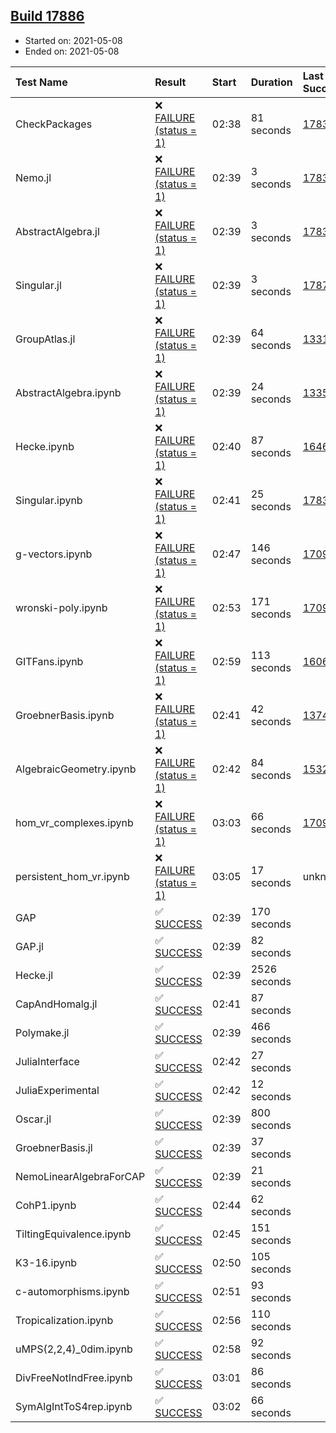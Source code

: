 ## [Build 17886](https://oscarci.mathematik.uni-kl.de/job/oscar/17886/)

* Started on: 2021-05-08
* Ended on: 2021-05-08

| Test Name    | Result | Start | Duration | Last Success | First Failure |
|:-------------|:-------|:------|:---------|:-------------|:--------------|
| CheckPackages | ❌ [FAILURE (status = 1)](https://oscarci.mathematik.uni-kl.de/job/oscar/17886/artifact/logs/build-17886/CheckPackages.log) | 02:38 | 81 seconds | [17832](https://oscarci.mathematik.uni-kl.de/job/oscar/17832/) | [17833](https://oscarci.mathematik.uni-kl.de/job/oscar/17833/) |
| Nemo.jl | ❌ [FAILURE (status = 1)](https://oscarci.mathematik.uni-kl.de/job/oscar/17886/artifact/logs/build-17886/Nemo.jl.log) | 02:39 | 3 seconds | [17835](https://oscarci.mathematik.uni-kl.de/job/oscar/17835/) | [17836](https://oscarci.mathematik.uni-kl.de/job/oscar/17836/) |
| AbstractAlgebra.jl | ❌ [FAILURE (status = 1)](https://oscarci.mathematik.uni-kl.de/job/oscar/17886/artifact/logs/build-17886/AbstractAlgebra.jl.log) | 02:39 | 3 seconds | [17831](https://oscarci.mathematik.uni-kl.de/job/oscar/17831/) | [17832](https://oscarci.mathematik.uni-kl.de/job/oscar/17832/) |
| Singular.jl | ❌ [FAILURE (status = 1)](https://oscarci.mathematik.uni-kl.de/job/oscar/17886/artifact/logs/build-17886/Singular.jl.log) | 02:39 | 3 seconds | [17871](https://oscarci.mathematik.uni-kl.de/job/oscar/17871/) | [17872](https://oscarci.mathematik.uni-kl.de/job/oscar/17872/) |
| GroupAtlas.jl | ❌ [FAILURE (status = 1)](https://oscarci.mathematik.uni-kl.de/job/oscar/17886/artifact/logs/build-17886/GroupAtlas.jl.log) | 02:39 | 64 seconds | [13311](https://oscarci.mathematik.uni-kl.de/job/oscar/13311/) | [13312](https://oscarci.mathematik.uni-kl.de/job/oscar/13312/) |
| AbstractAlgebra.ipynb | ❌ [FAILURE (status = 1)](https://oscarci.mathematik.uni-kl.de/job/oscar/17886/artifact/logs/build-17886/AbstractAlgebra.ipynb.log) | 02:39 | 24 seconds | [13355](https://oscarci.mathematik.uni-kl.de/job/oscar/13355/) | [13356](https://oscarci.mathematik.uni-kl.de/job/oscar/13356/) |
| Hecke.ipynb | ❌ [FAILURE (status = 1)](https://oscarci.mathematik.uni-kl.de/job/oscar/17886/artifact/logs/build-17886/Hecke.ipynb.log) | 02:40 | 87 seconds | [16463](https://oscarci.mathematik.uni-kl.de/job/oscar/16463/) | [16464](https://oscarci.mathematik.uni-kl.de/job/oscar/16464/) |
| Singular.ipynb | ❌ [FAILURE (status = 1)](https://oscarci.mathematik.uni-kl.de/job/oscar/17886/artifact/logs/build-17886/Singular.ipynb.log) | 02:41 | 25 seconds | [17835](https://oscarci.mathematik.uni-kl.de/job/oscar/17835/) | [17836](https://oscarci.mathematik.uni-kl.de/job/oscar/17836/) |
| g-vectors.ipynb | ❌ [FAILURE (status = 1)](https://oscarci.mathematik.uni-kl.de/job/oscar/17886/artifact/logs/build-17886/g-vectors.ipynb.log) | 02:47 | 146 seconds | [17099](https://oscarci.mathematik.uni-kl.de/job/oscar/17099/) | [17100](https://oscarci.mathematik.uni-kl.de/job/oscar/17100/) |
| wronski-poly.ipynb | ❌ [FAILURE (status = 1)](https://oscarci.mathematik.uni-kl.de/job/oscar/17886/artifact/logs/build-17886/wronski-poly.ipynb.log) | 02:53 | 171 seconds | [17098](https://oscarci.mathematik.uni-kl.de/job/oscar/17098/) | [17099](https://oscarci.mathematik.uni-kl.de/job/oscar/17099/) |
| GITFans.ipynb | ❌ [FAILURE (status = 1)](https://oscarci.mathematik.uni-kl.de/job/oscar/17886/artifact/logs/build-17886/GITFans.ipynb.log) | 02:59 | 113 seconds | [16068](https://oscarci.mathematik.uni-kl.de/job/oscar/16068/) | [16069](https://oscarci.mathematik.uni-kl.de/job/oscar/16069/) |
| GroebnerBasis.ipynb | ❌ [FAILURE (status = 1)](https://oscarci.mathematik.uni-kl.de/job/oscar/17886/artifact/logs/build-17886/GroebnerBasis.ipynb.log) | 02:41 | 42 seconds | [13748](https://oscarci.mathematik.uni-kl.de/job/oscar/13748/) | [13749](https://oscarci.mathematik.uni-kl.de/job/oscar/13749/) |
| AlgebraicGeometry.ipynb | ❌ [FAILURE (status = 1)](https://oscarci.mathematik.uni-kl.de/job/oscar/17886/artifact/logs/build-17886/AlgebraicGeometry.ipynb.log) | 02:42 | 84 seconds | [15322](https://oscarci.mathematik.uni-kl.de/job/oscar/15322/) | [15323](https://oscarci.mathematik.uni-kl.de/job/oscar/15323/) |
| hom_vr_complexes.ipynb | ❌ [FAILURE (status = 1)](https://oscarci.mathematik.uni-kl.de/job/oscar/17886/artifact/logs/build-17886/hom_vr_complexes.ipynb.log) | 03:03 | 66 seconds | [17099](https://oscarci.mathematik.uni-kl.de/job/oscar/17099/) | [17100](https://oscarci.mathematik.uni-kl.de/job/oscar/17100/) |
| persistent_hom_vr.ipynb | ❌ [FAILURE (status = 1)](https://oscarci.mathematik.uni-kl.de/job/oscar/17886/artifact/logs/build-17886/persistent_hom_vr.ipynb.log) | 03:05 | 17 seconds | unknown | unknown |
| GAP | ✅ [SUCCESS](https://oscarci.mathematik.uni-kl.de/job/oscar/17886/artifact/logs/build-17886/GAP.log) | 02:39 | 170 seconds |  |  |
| GAP.jl | ✅ [SUCCESS](https://oscarci.mathematik.uni-kl.de/job/oscar/17886/artifact/logs/build-17886/GAP.jl.log) | 02:39 | 82 seconds |  |  |
| Hecke.jl | ✅ [SUCCESS](https://oscarci.mathematik.uni-kl.de/job/oscar/17886/artifact/logs/build-17886/Hecke.jl.log) | 02:39 | 2526 seconds |  |  |
| CapAndHomalg.jl | ✅ [SUCCESS](https://oscarci.mathematik.uni-kl.de/job/oscar/17886/artifact/logs/build-17886/CapAndHomalg.jl.log) | 02:41 | 87 seconds |  |  |
| Polymake.jl | ✅ [SUCCESS](https://oscarci.mathematik.uni-kl.de/job/oscar/17886/artifact/logs/build-17886/Polymake.jl.log) | 02:39 | 466 seconds |  |  |
| JuliaInterface | ✅ [SUCCESS](https://oscarci.mathematik.uni-kl.de/job/oscar/17886/artifact/logs/build-17886/JuliaInterface.log) | 02:42 | 27 seconds |  |  |
| JuliaExperimental | ✅ [SUCCESS](https://oscarci.mathematik.uni-kl.de/job/oscar/17886/artifact/logs/build-17886/JuliaExperimental.log) | 02:42 | 12 seconds |  |  |
| Oscar.jl | ✅ [SUCCESS](https://oscarci.mathematik.uni-kl.de/job/oscar/17886/artifact/logs/build-17886/Oscar.jl.log) | 02:39 | 800 seconds |  |  |
| GroebnerBasis.jl | ✅ [SUCCESS](https://oscarci.mathematik.uni-kl.de/job/oscar/17886/artifact/logs/build-17886/GroebnerBasis.jl.log) | 02:39 | 37 seconds |  |  |
| NemoLinearAlgebraForCAP | ✅ [SUCCESS](https://oscarci.mathematik.uni-kl.de/job/oscar/17886/artifact/logs/build-17886/NemoLinearAlgebraForCAP.log) | 02:39 | 21 seconds |  |  |
| CohP1.ipynb | ✅ [SUCCESS](https://oscarci.mathematik.uni-kl.de/job/oscar/17886/artifact/logs/build-17886/CohP1.ipynb.log) | 02:44 | 62 seconds |  |  |
| TiltingEquivalence.ipynb | ✅ [SUCCESS](https://oscarci.mathematik.uni-kl.de/job/oscar/17886/artifact/logs/build-17886/TiltingEquivalence.ipynb.log) | 02:45 | 151 seconds |  |  |
| K3-16.ipynb | ✅ [SUCCESS](https://oscarci.mathematik.uni-kl.de/job/oscar/17886/artifact/logs/build-17886/K3-16.ipynb.log) | 02:50 | 105 seconds |  |  |
| c-automorphisms.ipynb | ✅ [SUCCESS](https://oscarci.mathematik.uni-kl.de/job/oscar/17886/artifact/logs/build-17886/c-automorphisms.ipynb.log) | 02:51 | 93 seconds |  |  |
| Tropicalization.ipynb | ✅ [SUCCESS](https://oscarci.mathematik.uni-kl.de/job/oscar/17886/artifact/logs/build-17886/Tropicalization.ipynb.log) | 02:56 | 110 seconds |  |  |
| uMPS(2,2,4)_0dim.ipynb | ✅ [SUCCESS](https://oscarci.mathematik.uni-kl.de/job/oscar/17886/artifact/logs/build-17886/uMPS-2-2-4-_0dim.ipynb.log) | 02:58 | 92 seconds |  |  |
| DivFreeNotIndFree.ipynb | ✅ [SUCCESS](https://oscarci.mathematik.uni-kl.de/job/oscar/17886/artifact/logs/build-17886/DivFreeNotIndFree.ipynb.log) | 03:01 | 86 seconds |  |  |
| SymAlgIntToS4rep.ipynb | ✅ [SUCCESS](https://oscarci.mathematik.uni-kl.de/job/oscar/17886/artifact/logs/build-17886/SymAlgIntToS4rep.ipynb.log) | 03:02 | 66 seconds |  |  |
